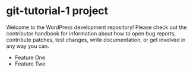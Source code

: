# git-tutorial-1 project


Welcome to the WordPress development repository! Please check out the contributor handbook for information about how to open bug reports, contribute patches, test changes, write documentation, or get involved in any way you can.

* Feature One
* Feature Two
